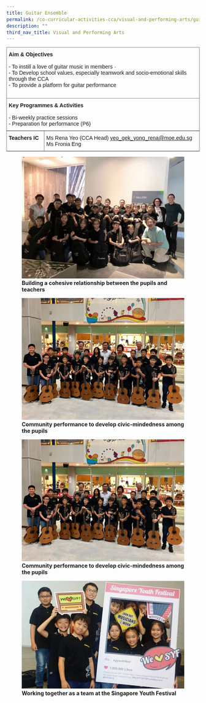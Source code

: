 ```yaml
---
title: Guitar Ensemble
permalink: /co-curricular-activities-cca/visual-and-performing-arts/guitar-ensemble/
description: ""
third_nav_title: Visual and Performing Arts
---
```

<style type="text/css">
.tg  {border-collapse:collapse;border-spacing:0;}
.tg td{border-color:black;border-style:solid;border-width:1px;font-family:Arial, sans-serif;font-size:14px;
  overflow:hidden;padding:10px 5px;word-break:normal;}
.tg th{border-color:black;border-style:solid;border-width:1px;font-family:Arial, sans-serif;font-size:14px;
  font-weight:normal;overflow:hidden;padding:10px 5px;word-break:normal;}
.tg .tg-0pky{border-color:inherit;text-align:left;vertical-align:top}
</style>
<table class="tg">
<thead>
  <tr>
    <th class="tg-0pky" colspan="2"><span style="font-weight:bold">Aim &amp; Objectives</span><br><br><span style="font-weight:400">- To instill a love of guitar music in members ·         </span><br><span style="font-weight:400">- To Develop school values, especially teamwork and socio-emotional skills through the CCA </span><br><span style="font-weight:400">- To provide a platform for guitar performance</span><br><br></th>
  </tr>
</thead>
<tbody>
  <tr>
    <td class="tg-0pky" colspan="2"><span style="font-weight:bold;font-style:normal">Key Programmes &amp; Activities</span><br><br>- Bi-weekly practice sessions<br>- Preparation for performance (P6)</td>
  </tr>
  <tr>
    <td class="tg-0pky"><span style="font-weight:bold">Teachers IC</span></td>
    <td class="tg-0pky"><span style="font-weight:400">Ms Rena Yeo (CCA Head) </span><a href="mailto:yeo_gek_yong_rena@moe.edu.sg" target="_blank" rel="noopener noreferrer">yeo_gek_yong_rena@moe.edu.sg</a><br><span style="font-weight:400">Ms Fronia Eng</span></td>
  </tr>
</tbody>
</table>


<figure>
<img src="/images/BUILDI_1.jpg">
<figcaption> <strong>Building a cohesive relationship between the pupils and teachers </strong> </figcaption>
</figure>

<figure>
<img src="/images/Community%20performance%20by%20pupils.jpg">
<figcaption> <strong>Community performance to develop civic-mindedness among the pupils</strong> </figcaption>
</figure>

<figure>
<img src="/images/Community%20performance%20by%20pupils.jpg">
<figcaption> <strong>Community performance to develop civic-mindedness among the pupils</strong> </figcaption>
</figure>

<figure>
<img src="/images/A%20team%20work%20together%20at%20SG%20Youth%20Festival.jpg">
<figcaption> <strong>Working together as a team at the Singapore Youth Festival</strong> </figcaption>
</figure>
